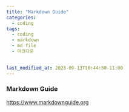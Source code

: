 ```yaml
---
title: "Markdown Guide"
categories:
  - coding
tags:
  - coding
  - markdown
  - md file
  - 마크다운
  

last_modified_at: 2023-09-13T10:44:50-11:00
---
```


### Markdown Guide 
 https://www.markdownguide.org
   



